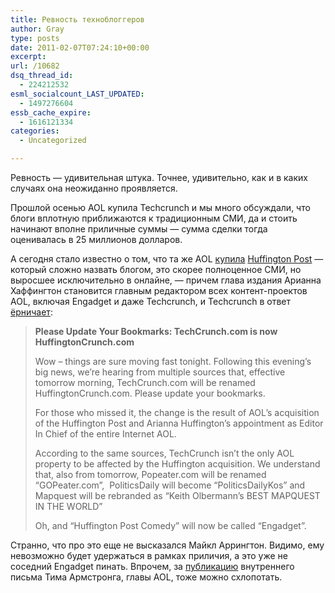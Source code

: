 ```yaml
---
title: Ревность техноблоггеров
author: Gray
type: posts
date: 2011-02-07T07:24:10+00:00
excerpt:
url: /10682
dsq_thread_id:
  - 224212532
esml_socialcount_LAST_UPDATED:
  - 1497276604
essb_cache_expire:
  - 1616121334
categories:
  - Uncategorized

---
```








Ревность — удивительная штука. Точнее, удивительно, как и в каких случаях она неожиданно проявляется.

Прошлой осенью AOL купила Techcrunch и мы много обсуждали, что блоги вплотную приближаются к традиционным СМИ, да и стоить начинают вполне приличные суммы — сумма сделки тогда оценивалась в 25 миллионов долларов.

А сегодня стало известно о том, что та же AOL [купила][1] [Huffington Post][2] — который сложно назвать блогом, это скорее полноценное СМИ, но выросшее исключительно в онлайне, — причем глава издания Арианна Хаффингтон становится главным редактором всех контент-проектов AOL, включая Engadget и даже Techcrunch, и Techcrunch в ответ [ёрничает][3]:

> **Please Update Your Bookmarks: TechCrunch.com is now HuffingtonCrunch.com**
> 
> Wow – things are sure moving fast tonight. Following this evening’s big news, we’re hearing from multiple sources that, effective tomorrow morning, TechCrunch.com will be renamed HuffingtonCrunch.com. Please update your bookmarks.
> 
> For those who missed it, the change is the result of AOL’s acquisition of the Huffington Post and Arianna Huffington’s appointment as Editor In Chief of the entire Internet AOL.
> 
> According to the same sources, TechCrunch isn’t the only AOL property to be affected by the Huffington acquisition. We understand that, also from tomorrow, Popeater.com will be renamed “GOPeater.com”,  PoliticsDaily will become “PoliticsDailyKos” and Mapquest will be rebranded as “Keith Olbermann’s BEST MAPQUEST IN THE WORLD”
> 
> Oh, and “Huffington Post Comedy” will now be called “Engadget”.

Странно, что про это еще не высказался Майкл Аррингтон. Видимо, ему невозможно будет удержаться в рамках приличия, а это уже не соседний Engadget пинать. Впрочем, за [публикацию][4] внутреннего письма Тима Армстронга, главы AOL, тоже можно схлопотать.

 [1]: http://adage.com/digital/article?article_id=148725
 [2]: http://www.huffingtonpost.com/
 [3]: http://techcrunch.com/2011/02/07/please-update-your-bookmarks-techcrunch-com-is-now-huffingtoncrunch-com/
 [4]: http://techcrunch.com/2011/02/06/armstrong-memo-aol-huffpo/